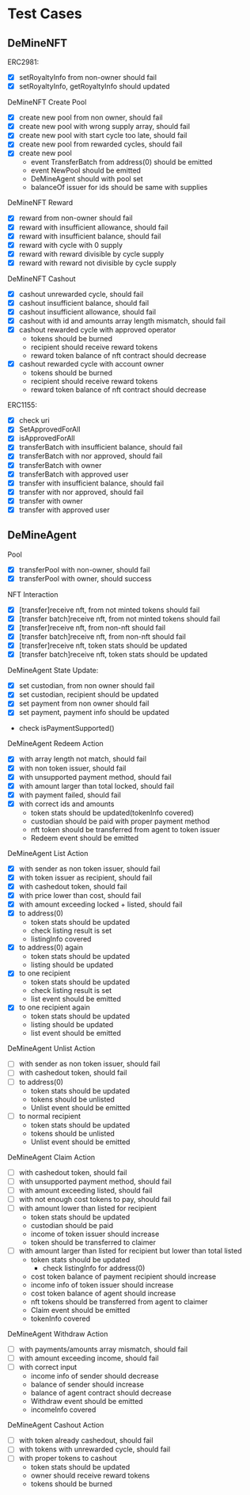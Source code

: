 # Test Cases

## DeMineNFT

ERC2981:
 - [x] setRoyaltyInfo from non-owner should fail
 - [x] setRoyaltyInfo, getRoyaltyInfo should updated

DeMineNFT Create Pool
 - [x] create new pool from non owner, should fail
 - [x] create new pool with wrong supply array, should fail
 - [x] create new pool with start cycle too late, should fail
 - [x] create new pool from rewarded cycles, should fail
 - [x] create new pool
    - event TransferBatch from address(0) should be emitted
    - event NewPool should be emitted
    - DeMineAgent should with pool set
    - balanceOf issuer for ids should be same with supplies

DeMineNFT Reward
 - [x] reward from non-owner should fail
 - [x] reward with insufficient allowance, should fail
 - [x] reward with insufficient balance, should fail
 - [x] reward with cycle with 0 supply
 - [x] reward with reward divisible by cycle supply
 - [x] reward with reward not divisible by cycle supply

DeMineNFT Cashout
 - [x] cashout unrewarded cycle, should fail
 - [x] cashout insufficient balance, should fail
 - [x] cashout insufficient allowance, should fail
 - [x] cashout with id and amounts array length mismatch, should fail
 - [x] cashout rewarded cycle with approved operator
    - tokens should be burned
    - recipient should receive reward tokens
    - reward token balance of nft contract should decrease
 - [x] cashout rewarded cycle with account owner
    - tokens should be burned
    - recipient should receive reward tokens
    - reward token balance of nft contract should decrease

ERC1155:
 - [x] check uri
 - [x] SetApprovedForAll
 - [x] isApprovedForAll
 - [x] transferBatch with insufficient balance, should fail
 - [x] transferBatch with nor approved, should fail
 - [x] transferBatch with owner
 - [x] transferBatch with approved user
 - [x] transfer with insufficient balance, should fail
 - [x] transfer with nor approved, should fail
 - [x] transfer with owner
 - [x] transfer with approved user

## DeMineAgent

Pool
 - [x] transferPool with non-owner, should fail
 - [x] transferPool with owner, should success

NFT Interaction
 - [x] [transfer]receive nft, from not minted tokens should fail
 - [x] [transfer batch]receive nft, from not minted tokens should fail
 - [x] [transfer]receive nft, from non-nft should fail
 - [x] [transfer batch]receive nft, from non-nft should fail
 - [x] [transfer]receive nft, token stats should be updated
 - [x] [transfer batch]receive nft, token stats should be updated

DeMineAgent State Update:
 - [x] set custodian, from non owner should fail
 - [x] set custodian, recipient should be updated
 - [x] set payment from non owner should fail
 - [x] set payment, payment info should be updated
  - check isPaymentSupported()

DeMineAgent Redeem Action
 - [x] with array length not match, should fail
 - [x] with non token issuer, should fail
 - [x] with unsupported payment method, should fail
 - [x] with amount larger than total locked, should fail
 - [x] with payment failed, should fail
 - [x] with correct ids and amounts
    - token stats should be updated(tokenInfo covered)
    - custodian should be paid with proper payment method
    - nft token should be transferred from agent to token issuer
    - Redeem event should be emitted

DeMineAgent List Action
 - [x] with sender as non token issuer, should fail
 - [x] with token issuer as recipient, should fail
 - [x] with cashedout token, should fail
 - [x] with price lower than cost, should fail
 - [x] with amount exceeding locked + listed, should fail
 - [x] to address(0)
     - token stats should be updated
     - check listing result is set
     - listingInfo covered
 - [x] to address(0) again
     - token stats should be updated
     - listing should be updated
 - [x] to one recipient
     - token stats should be updated
     - check listing result is set
     - list event should be emitted
 - [x] to one recipient again
     - token stats should be updated
     - listing should be updated
     - list event should be emitted

DeMineAgent Unlist Action
 - [ ] with sender as non token issuer, should fail
 - [ ] with cashedout token, should fail
 - [ ] to address(0)
    - token stats should be updated
    - tokens should be unlisted
    - Unlist event should be emitted
 - [ ] to normal recipient
    - token stats should be updated
    - tokens should be unlisted
    - Unlist event should be emitted

DeMineAgent Claim Action
 - [ ] with cashedout token, should fail
 - [ ] with unsupported payment method, should fail
 - [ ] with amount exceeding listed, should fail
 - [ ] with not enough cost tokens to pay, should fail
 - [ ] with amount lower than listed for recipient
    - token stats should be updated
    - custodian should be paid
    - income of token issuer should increase
    - token should be transferred to claimer
 - [ ] with amount larger than listed for recipient but lower than total listed
    - token stats should be updated
      - check listingInfo for address(0)
    - cost token balance of payment recipient should increase
    - income info of token issuer should increase
    - cost token balance of agent should increase
    - nft tokens should be transferred from agent to claimer
    - Claim event should be emitted
    - tokenInfo covered

DeMineAgent Withdraw Action
 - [ ] with payments/amounts array mismatch, should fail
 - [ ] with amount exceeding income, should fail
 - [ ] with correct input
    - income info of sender should decrease
    - balance of sender should increase
    - balance of agent contract should decrease
    - Withdraw event should be emitted
    - incomeInfo covered

DeMineAgent Cashout Action
 - [ ] with token already cashedout, should fail
 - [ ] with tokens with unrewarded cycle, should fail
 - [ ] with proper tokens to cashout
    - token stats should be updated
    - owner should receive reward tokens
    - tokens should be burned
